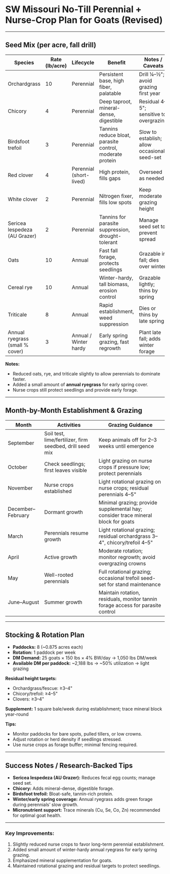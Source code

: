 # SW Missouri No-Till Perennial + Nurse-Crop Plan for Goats (Revised)

---

## Seed Mix (per acre, fall drill)

| Species | Rate (lb/acre) | Lifecycle | Benefit | Notes / Caveats |
|---------|----------------|-----------|---------|----------------|
| Orchardgrass | 10 | Perennial | Persistent base, high fiber, palatable | Drill ¼–½"; avoid grazing first year |
| Chicory | 4 | Perennial | Deep taproot, mineral-dense, digestible | Residual 4–5"; sensitive to overgrazing |
| Birdsfoot trefoil | 3 | Perennial | Tannins reduce bloat, parasite control, moderate protein | Slow to establish; allow occasional seed-set |
| Red clover | 4 | Perennial (short-lived) | High protein, fills gaps | Overseed as needed |
| White clover | 2 | Perennial | Nitrogen fixer, fills low spots | Keep moderate grazing height |
| Sericea lespedeza (AU Grazer) | 2 | Perennial | Tannins for parasite suppression, drought-tolerant | Manage seed set to prevent spread |
| Oats | 10 | Annual | Fast fall forage, protects seedlings | Grazable in fall; dies over winter |
| Cereal rye | 10 | Annual | Winter-hardy, tall biomass, erosion control | Grazable lightly; thins by spring |
| Triticale | 8 | Annual | Rapid establishment, weed suppression | Dies or thins by late spring |
| Annual ryegrass (small % cover) | 3 | Annual / Winter hardy | Early spring grazing, fast regrowth | Plant late fall; adds winter forage |

**Notes:**

- Reduced oats, rye, and triticale slightly to allow perennials to dominate faster.  
- Added a small amount of **annual ryegrass** for early spring cover.  
- Nurse crops still protect seedlings and provide early forage.  

---

## Month-by-Month Establishment & Grazing

| Month | Activities | Grazing Guidance |
|-------|-----------|----------------|
| September | Soil test, lime/fertilizer, firm seedbed, drill seed mix | Keep animals off for 2–3 weeks until emergence |
| October | Check seedlings; first leaves visible | Light grazing on nurse crops if pressure low; protect perennials |
| November | Nurse crops established | Light rotational grazing on nurse crops; residual perennials 4–5" |
| December–February | Dormant growth | Minimal grazing; provide supplemental hay; consider trace mineral block for goats |
| March | Perennials resume growth | Light rotational grazing; residual orchardgrass 3–4", chicory/trefoil 4–5" |
| April | Active growth | Moderate rotation; monitor regrowth; avoid overgrazing crowns |
| May | Well-rooted perennials | Full rotational grazing; occasional trefoil seed-set for stand maintenance |
| June–August | Summer growth | Maintain rotation, residuals, monitor tannin forage access for parasite control |

---

## Stocking & Rotation Plan

- **Paddocks:** 8 (~0.875 acres each)  
- **Rotation:** 1 paddock per week  
- **DM Demand:** 25 goats × 150 lbs × 4% BW/day → 1,050 lbs DM/week  
- **Available DM per paddock:** ~2,188 lbs → ~50% utilization → light grazing  

**Residual height targets:**

- Orchardgrass/fescue: ≥3–4"  
- Chicory/trefoil: ≥4–5"  
- Clovers: ≥3–4"  

**Supplement:** 1 square bale/week during establishment; trace mineral block year-round  

**Tips:**

- Monitor paddocks for bare spots, pulled tillers, or low crowns.  
- Adjust rotation or herd density if seedlings stressed.  
- Use nurse crops as forage buffer; minimal fencing required.  

---

## Success Notes / Research-Backed Tips

- **Sericea lespedeza (AU Grazer):** Reduces fecal egg counts; manage seed set.  
- **Chicory:** Adds mineral-dense, digestible forage.  
- **Birdsfoot trefoil:** Bloat-safe, tannin-rich protein.  
- **Winter/early spring coverage:** Annual ryegrass adds green forage during perennials’ slow growth.  
- **Micronutrient support:** Trace minerals (Cu, Se, Co, Zn) recommended for optimal goat health.  

---

### Key Improvements:

1. Slightly reduced nurse crops to favor long-term perennial establishment.  
2. Added small amount of winter-hardy annual ryegrass for early spring grazing.  
3. Emphasized mineral supplementation for goats.  
4. Maintained rotational grazing and residual targets to protect seedlings.